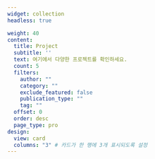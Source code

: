 ```yaml
---
widget: collection
headless: true

weight: 40
content:
  title: Project
  subtitle: ''
  text: 여기에서 다양한 프로젝트를 확인하세요.
  count: 5
  filters:
    author: ""
    category: ""
    exclude_featured: false
    publication_type: ""
    tag: ""
  offset: 0
  order: desc
  page_type: pro
design:
  view: card
  columns: "3" # 카드가 한 행에 3개 표시되도록 설정
---
```

